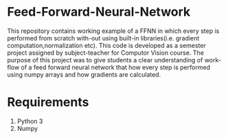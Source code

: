 # Feed-Forward-Neural-Network
This repository contains working example of a FFNN in which every step is performed from scratch with-out using built-in libraries(i.e. gradient computation,normalization etc).
This code is developed as a semester project assigned by subject-teacher for Computor Vision course.
The purpose of this project was to give students a clear understanding of work-flow of a feed forward neural network that how every step is performed using numpy arrays and how gradients are calculated.

# Requirements
1. Python 3
2. Numpy
